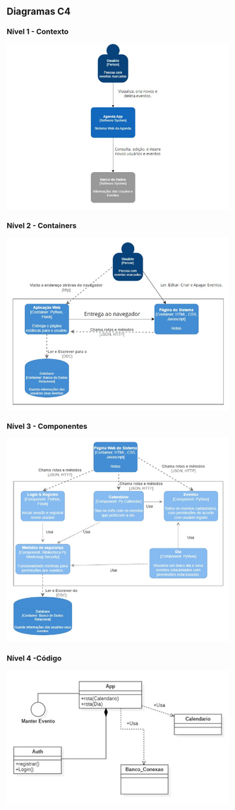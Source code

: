 ## Diagramas C4

### Nível 1 - Contexto

![app](./diagramas/c4_lvl1.jpg)

### Nível 2 - Containers
![app](./diagramas/c4_lvl2.jpg)

### Nível 3 - Componentes
![app](./diagramas/c4_lvl3.jpg)

### Nível 4 -Código
![app](./diagramas/c4_lvl4.jpg)